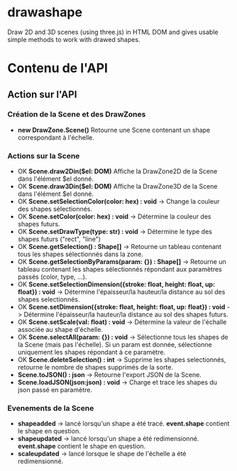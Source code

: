 # drawashape
Draw 2D and 3D scenes (using three.js) in HTML DOM and gives usable simple methods to work with drawed shapes.

# Contenu de l'API
## Action sur l'API
### Création de la Scene et des DrawZones
* **new DrawZone.Scene()** Retourne une Scene contenant un shape correspondant à l'échelle.

### Actions sur la Scene
* OK **Scene.draw2Din($el: DOM)** Affiche la DrawZone2D de la Scene dans l'élément $el donné. 
* OK **Scene.draw3Din($el: DOM)** Affiche la DrawZone3D de la Scene dans l'élément $el donné.
* OK **Scene.setSelectionColor(color: hex) : void** -> Change la couleur des shapes sélectionnés.
* OK **Scene.setColor(color: hex) : void** -> Détermine la couleur des shapes futurs.
* OK **Scene.setDrawType(type: str) : void** -> Détermine le type des shapes futurs ("rect", "line")
* OK **Scene.getSelection() : Shape[]** -> Retourne un tableau contenant tous les shapes sélectionnés dans la zone.
* OK **Scene.getSelectionByParams(param: {}) : Shape[]** -> Retourne un tableau contenant les shapes sélectionnés répondant aux paramètres passés (color, type, ...).
* OK **Scene.setSelectionDimension({stroke: float, height: float, up: float}) : void** -> Détermine l'épaisseur/la hauteur/la distance au sol des shapes selectionnés.
* OK **Scene.setDimension({stroke: float, height: float, up: float}) : void** -> Détermine l'épaisseur/la hauteur/la distance au sol des shapes futurs.
* OK **Scene.setScale(val: float) : void** -> Détermine la valeur de l'échalle associée au shape d'échelle.
* OK **Scene.selectAll(param: {}) : void** -> Sélectionne tous les shapes de la Scene (mais pas l'échelle). Si un param est donnée, sélectionne uniquement les shapes répondant à ce paramètre.
* OK **Scene.deleteSelection() : int** -> Supprime les shapes selectionnés, retourne le nombre de shapes supprimés de la sorte.
* **Scene.toJSON() : json** -> Retourne l'export JSON de la Scene.
* **Scene.loadJSON(json:json) : void** -> Charge et trace les shapes du json passé en paramètre.

### Evenements de la Scene
* **shapeadded** -> lancé lorsqu'un shape a été tracé. **event.shape** contient le shape en question.
* **shapeupdated** -> lancé lorsqu'un shape a été redimensionné. **event.shape** contient le shape en question.
* **scaleupdated** -> lancé lorsque le shape de l'échelle a été redimensionné.

